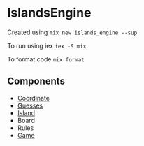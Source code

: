 # IslandsEngine

Created using `mix new islands_engine --sup`

To run using iex `iex -S mix`

To format code `mix format`

## Components

- [Coordinate](coordinate.md)
- [Guesses](guesses.md)
- [Island](island.md)
- Board
- Rules
- [Game](game.md)